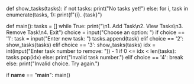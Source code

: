 def show_tasks(tasks):
    if not tasks:
        print("No tasks yet!")
    else:
        for i, task in enumerate(tasks, 1):
            print(f"{i}. {task}")

def main():
    tasks = []
    while True:
        print("\n1. Add Task\n2. View Tasks\n3. Remove Task\n4. Exit")
        choice = input("Choose an option: ")
        if choice == '1':
            task = input("Enter new task: ")
            tasks.append(task)
        elif choice == '2':
            show_tasks(tasks)
        elif choice == '3':
            show_tasks(tasks)
            idx = int(input("Enter task number to remove: ")) - 1
            if 0 <= idx < len(tasks):
                tasks.pop(idx)
            else:
                print("Invalid task number.")
        elif choice == '4':
            break
        else:
            print("Invalid choice. Try again.")

if __name__ == "__main__":
    main()
